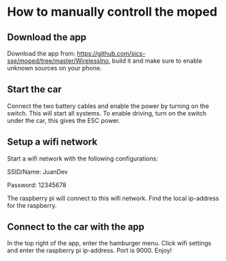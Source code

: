 # How to manually controll the moped

## Download the app
Download the app from: <https://github.com/sics-sse/moped/tree/master/WirelessIno>, build it and make sure to enable unknown sources on your phone.

## Start the car
Connect the two battery cables and enable the power by turning on the switch. This will start all systems.
To enable driving, turn on the switch under the car, this gives the ESC power.

## Setup a wifi network
Start a wifi network with the following configurations:

SSID/Name: JuanDev

Password: 12345678

The raspberry pi will connect to this wifi network. Find the local ip-address for the raspberry.

## Connect to the car with the app
In the top right of the app, enter the hamburger menu. Click wifi settings and enter the raspberry pi ip-address. Port is 9000. Enjoy!
